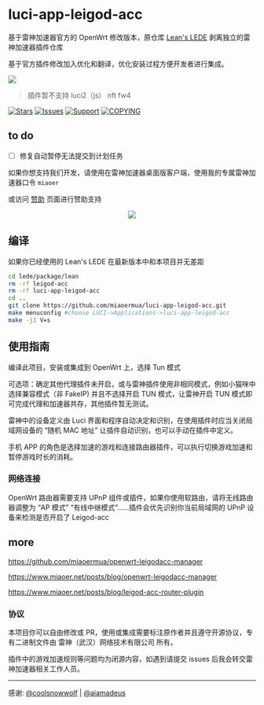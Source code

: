 # luci-app-leigod-acc

基于雷神加速器官方的 OpenWrt 修改版本，原仓库 [Lean's LEDE](https://github.com/coolsnowwolf/lede/tree/master/package/lean) 剥离独立的雷神加速器插件仓库

基于官方插件修改加入优化和翻译，优化安装过程方便开发者进行集成。

![](https://fastly.jsdelivr.net/gh/miaoermua/static@main/blog/24-08-13/catwrt-v24.9-leigod.webp)

> 插件暂不支持 luci2（js） nft fw4

[![Stars](https://m3-markdown-badges.vercel.app/stars/3/3/miaoermua/luci-app-leigod-acc)](https://github.com/miaoermua/luci-app-leigod-acc)
[![Issues](https://m3-markdown-badges.vercel.app/issues/1/2/miaoermua/luci-app-leigod-acc)](https://github.com/miaoermua/luci-app-leigod-acc/issues)
[![Support](https://ziadoua.github.io/m3-Markdown-Badges/badges/Sponsor/sponsor1.svg)](https://www.miaoer.net/sponsor)
[![COPYING](https://ziadoua.github.io/m3-Markdown-Badges/badges/LicenceGPLv2/licencegplv23.svg)](https://github.com/miaoermua/luci-app-leigod-acc/blob/main/LICENSE)

## to do

- [ ] 修复自动暂停无法提交到计划任务

如果你想支持我们开发，请使用在雷神加速器桌面版客户端，使用我的专属雷神加速器口令 `miaoer`

或访问 [赞助](https://www.miaoer.net/sponsor) 页面进行赞助支持

<p align="center">
<img src="https://fastly.jsdelivr.net/gh/miaoermua/static@main/images/sponsor-leigod.webp">
</p>

## 编译

如果你已经使用的 Lean's LEDE 在最新版本中和本项目并无差距

```bash
cd lede/package/lean
rm -rf leigod-acc
rm -rf luci-app-leigod-acc
cd ..
git clone https://github.com/miaoermua/luci-app-leigod-acc.git
make menuconfig #choose LUCI->Applications->luci-app-leigod-acc
make -j1 V=s
```

## 使用指南

编译此项目，安装或集成到 OpenWrt 上，选择 Tun 模式

可选项：确定其他代理插件未开启，或与雷神插件使用非相同模式，例如小猫咪中选择兼容模式（非 FakeIP) 并且不选择开启 TUN 模式，让雷神开启 TUN 模式即可完成代理和加速器共存，其他插件暂无测试。

雷神中的设备定义由 Luci 界面和程序自动决定和识别，在使用插件时应当关闭局域网设备的 “随机 MAC 地址” 让插件自动识别，也可以手动在插件中定义。

手机 APP 的角色是选择加速的游戏和连接路由器插件，可以执行切换游戏加速和暂停游戏时长的消耗。

### 网络连接

OpenWrt 路由器需要支持 UPnP 组件或插件，如果你使用软路由，请将无线路由器调整为 “AP 模式” “有线中继模式”……插件会优先识别你当前局域网的 UPnP 设备来检测是否开启了 Leigod-acc

## more

https://github.com/miaoermua/openwrt-leigodacc-manager

https://www.miaoer.net/posts/blog/openwrt-leigodacc-manager

https://www.miaoer.net/posts/blog/leigod-acc-router-plugin

### 协议

本项目你可以自由修改或 PR，使用或集成需要标注原作者并且遵守开源协议，专有二进制文件由 雷神（武汉）网络技术有限公司 所有。

插件中的游戏加速规则等问题均为闭源内容，如遇到请提交 issues 后我会转交雷神加速器相关工作人员。

---

感谢: [@coolsnowwolf](https://github.com/coolsnowwolf) | [@aiamadeus](https://github.com/aiamadeus)
